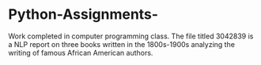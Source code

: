 # Python-Assignments-
Work completed in computer programming class. 
The file titled 3042839 is a NLP report on three books written in the 1800s-1900s analyzing the writing of famous African American authors.
